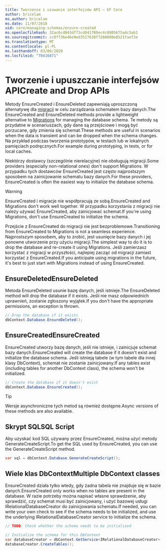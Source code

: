 ```yaml
---
title: Tworzenie i usuwanie interfejsów API — EF Core
author: bricelam
ms.author: bricelam
ms.date: 11/07/2018
uid: core/managing-schemas/ensure-created
ms.openlocfilehash: 32ac6cd043df73cd041780ec4c8805675adc5ab1
ms.sourcegitcommit: cc0ff36e46e9ed3527638f7208000e8521faef2e
ms.translationtype: MT
ms.contentlocale: pl-PL
ms.lasthandoff: 03/06/2020
ms.locfileid: "78416871"
---
```

# <a name="create-and-drop-apis"></a><span data-ttu-id="b15cb-102">Tworzenie i upuszczanie interfejsów API</span><span class="sxs-lookup"><span data-stu-id="b15cb-102">Create and Drop APIs</span></span>

<span data-ttu-id="b15cb-103">Metody EnsureCreated i EnsureDeleted zapewniają uproszczoną alternatywę dla [migracji](migrations/index.md) w celu zarządzania schematem bazy danych.</span><span class="sxs-lookup"><span data-stu-id="b15cb-103">The EnsureCreated and EnsureDeleted methods provide a lightweight alternative to [Migrations](migrations/index.md) for managing the database schema.</span></span> <span data-ttu-id="b15cb-104">Te metody są przydatne w scenariuszach, gdy dane są przejściowe i mogą być porzucane, gdy zmienia się schemat.</span><span class="sxs-lookup"><span data-stu-id="b15cb-104">These methods are useful in scenarios when the data is transient and can be dropped when the schema changes.</span></span> <span data-ttu-id="b15cb-105">Na przykład podczas tworzenia prototypów, w testach lub w lokalnych pamięciach podręcznych.</span><span class="sxs-lookup"><span data-stu-id="b15cb-105">For example during prototyping, in tests, or for local caches.</span></span>

<span data-ttu-id="b15cb-106">Niektórzy dostawcy (szczególnie nierelacyjne) nie obsługują migracji.</span><span class="sxs-lookup"><span data-stu-id="b15cb-106">Some providers (especially non-relational ones) don't support Migrations.</span></span> <span data-ttu-id="b15cb-107">W przypadku tych dostawców EnsureCreated jest często najprostszym sposobem na zainicjowanie schematu bazy danych.</span><span class="sxs-lookup"><span data-stu-id="b15cb-107">For these providers, EnsureCreated is often the easiest way to initialize the database schema.</span></span>

> [!WARNING]
> <span data-ttu-id="b15cb-108">EnsureCreated i migracje nie współpracują ze sobą.</span><span class="sxs-lookup"><span data-stu-id="b15cb-108">EnsureCreated and Migrations don't work well together.</span></span> <span data-ttu-id="b15cb-109">W przypadku korzystania z migracji nie należy używać EnsureCreated, aby zainicjować schemat.</span><span class="sxs-lookup"><span data-stu-id="b15cb-109">If you're using Migrations, don't use EnsureCreated to initialize the schema.</span></span>

<span data-ttu-id="b15cb-110">Przejście z EnsureCreated do migracji nie jest bezproblemowe.</span><span class="sxs-lookup"><span data-stu-id="b15cb-110">Transitioning from EnsureCreated to Migrations is not a seamless experience.</span></span> <span data-ttu-id="b15cb-111">Najprostszym sposobem, aby to zrobić, jest usunięcie bazy danych i jej ponowne utworzenie przy użyciu migracji.</span><span class="sxs-lookup"><span data-stu-id="b15cb-111">The simplest way to do it is to drop the database and re-create it using Migrations.</span></span> <span data-ttu-id="b15cb-112">Jeśli zamierzasz korzystać z migracji w przyszłości, najlepiej zacząć od migracji zamiast korzystać z EnsureCreated.</span><span class="sxs-lookup"><span data-stu-id="b15cb-112">If you anticipate using migrations in the future, it's best to just start with Migrations instead of using EnsureCreated.</span></span>

## <a name="ensuredeleted"></a><span data-ttu-id="b15cb-113">EnsureDeleted</span><span class="sxs-lookup"><span data-stu-id="b15cb-113">EnsureDeleted</span></span>

<span data-ttu-id="b15cb-114">Metoda EnsureDeleted usunie bazę danych, jeśli istnieje.</span><span class="sxs-lookup"><span data-stu-id="b15cb-114">The EnsureDeleted method will drop the database if it exists.</span></span> <span data-ttu-id="b15cb-115">Jeśli nie masz odpowiednich uprawnień, zostanie zgłoszony wyjątek.</span><span class="sxs-lookup"><span data-stu-id="b15cb-115">If you don't have the appropriate permissions, an exception is thrown.</span></span>

``` csharp
// Drop the database if it exists
dbContext.Database.EnsureDeleted();
```

## <a name="ensurecreated"></a><span data-ttu-id="b15cb-116">EnsureCreated</span><span class="sxs-lookup"><span data-stu-id="b15cb-116">EnsureCreated</span></span>

<span data-ttu-id="b15cb-117">EnsureCreated utworzy bazę danych, jeśli nie istnieje, i zainicjuje schemat bazy danych.</span><span class="sxs-lookup"><span data-stu-id="b15cb-117">EnsureCreated will create the database if it doesn't exist and initialize the database schema.</span></span> <span data-ttu-id="b15cb-118">Jeśli istnieją tabele (w tym tabele dla innej klasy DbContext), schemat nie zostanie zainicjowany.</span><span class="sxs-lookup"><span data-stu-id="b15cb-118">If any tables exist (including tables for another DbContext class), the schema won't be initialized.</span></span>

``` csharp
// Create the database if it doesn't exist
dbContext.Database.EnsureCreated();
```

> [!TIP]
> <span data-ttu-id="b15cb-119">Wersje asynchroniczne tych metod są również dostępne.</span><span class="sxs-lookup"><span data-stu-id="b15cb-119">Async versions of these methods are also available.</span></span>

## <a name="sql-script"></a><span data-ttu-id="b15cb-120">Skrypt SQL</span><span class="sxs-lookup"><span data-stu-id="b15cb-120">SQL Script</span></span>

<span data-ttu-id="b15cb-121">Aby uzyskać kod SQL używany przez EnsureCreated, można użyć metody GenerateCreateScript.</span><span class="sxs-lookup"><span data-stu-id="b15cb-121">To get the SQL used by EnsureCreated, you can use the GenerateCreateScript method.</span></span>

``` csharp
var sql = dbContext.Database.GenerateCreateScript();
```

## <a name="multiple-dbcontext-classes"></a><span data-ttu-id="b15cb-122">Wiele klas DbContext</span><span class="sxs-lookup"><span data-stu-id="b15cb-122">Multiple DbContext classes</span></span>

<span data-ttu-id="b15cb-123">EnsureCreated działa tylko wtedy, gdy żadna tabela nie znajduje się w bazie danych.</span><span class="sxs-lookup"><span data-stu-id="b15cb-123">EnsureCreated only works when no tables are present in the database.</span></span> <span data-ttu-id="b15cb-124">W razie potrzeby można napisać własne sprawdzenie, aby sprawdzić, czy schemat musi być zainicjowany, i użyć bazowej usługi IRelationalDatabaseCreator do zainicjowania schematu.</span><span class="sxs-lookup"><span data-stu-id="b15cb-124">If needed, you can write your own check to see if the schema needs to be initialized, and use the underlying IRelationalDatabaseCreator service to initialize the schema.</span></span>

``` csharp
// TODO: Check whether the schema needs to be initialized

// Initialize the schema for this DbContext
var databaseCreator = dbContext.GetService<IRelationalDatabaseCreator>();
databaseCreator.CreateTables();
```
